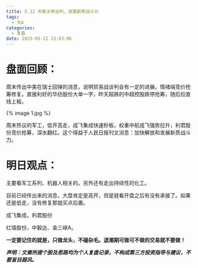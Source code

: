 ```yaml
---
title: 5.12 中美关税谈判，发展新质战斗力
tags:
  - 大A
categories:
  - 复盘
date: 2025-05-12 23:03:06
---
```




# 盘面回顾：

周末传出中美在瑞士回弹的消息，说明贸易战谈判会有一定的进展。情绪端竞价抢筹修复。直接利好的华纺股份大单一字，昨天超跌的中超控股跌停抢筹，随后拉直线上板。

{% image 1.jpg %}

周末热议的军工，低开高走，成飞集成快速秒板，权重中航成飞强势拉升，利君股份竞价抢筹，深水翻红。这个得益于人民日报刊文消息：加快解放和发展新质战斗力。



<!--more-->



# 明日观点：

主要看军工系列、机器人相关的。另外还有走出持续性的化工。

目前已经传出来的消息，大盘肯定是高开，但是就看开盘之后有没有承接了。如果还是低走，没有修复那就买点后置。

成飞集成，利君股份

红墙股份，中毅达、渝三峡A。



**一定要记住的就是，只做龙头，不碰杂毛。退潮期可做可不做的交易就不要做！**



***声明：文章所提个股及思路均为个人复盘记录，不构成第三方投资指导与建议，不要盲目跟风。***
